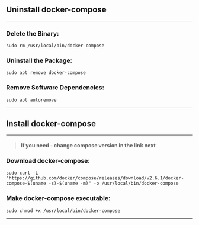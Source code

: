 ## Uninstall docker-compose
<hr/>

### Delete the Binary:
```shell
sudo rm /usr/local/bin/docker-compose
```
### Uninstall the Package:
```shell
sudo apt remove docker-compose
```
### Remove Software Dependencies:
```shell
sudo apt autoremove
```
<hr/>

## Install docker-compose
<hr/>

> #### If you need - change compose version in the link next

### Download docker-compose:
```shell
sudo curl -L "https://github.com/docker/compose/releases/download/v2.6.1/docker-compose-$(uname -s)-$(uname -m)" -o /usr/local/bin/docker-compose
```
### Make docker-compose executable:
```shell
sudo chmod +x /usr/local/bin/docker-compose
```
<hr/>
